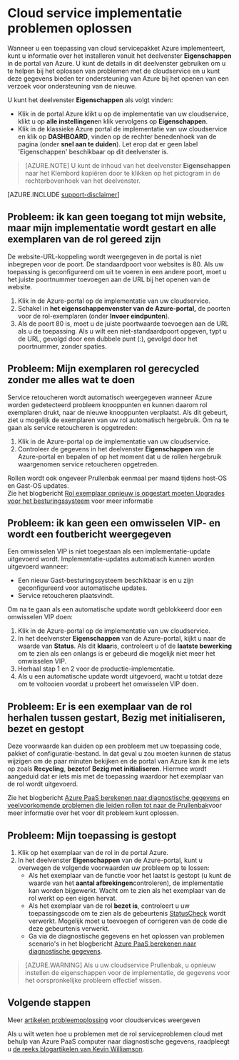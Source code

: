 <properties
 pageTitle="Problemen met de cloud-implementatie serviceproblemen | Microsoft Azure"
 description="Zijn er enkele veelvoorkomende problemen met die u optreden kan wanneer u een cloudservice implementatie in Azure. In dit artikel vindt enkele van deze oplossingen."
   services="cloud-services"
   documentationCenter=""
   authors="simonxjx"
   manager="felixwu"
   editor=""
   tags="top-support-issue"/>
<tags
   ms.service="cloud-services"
   ms.devlang="na"
   ms.topic="article"
   ms.tgt_pltfrm="na"
   ms.workload="tbd"
   ms.date="09/02/2016"
   ms.author="v-six" />

# <a name="troubleshoot-cloud-service-deployment-problems"></a>Cloud service implementatie problemen oplossen

Wanneer u een toepassing van cloud servicepakket Azure implementeert, kunt u informatie over het installeren vanuit het deelvenster **Eigenschappen** in de portal van Azure. U kunt de details in dit deelvenster gebruiken om u te helpen bij het oplossen van problemen met de cloudservice en u kunt deze gegevens bieden ter ondersteuning van Azure bij het openen van een verzoek voor ondersteuning van de nieuwe.

U kunt het deelvenster **Eigenschappen** als volgt vinden:

* Klik in de portal Azure klikt u op de implementatie van uw cloudservice, klikt u op **alle instellingen**en klik vervolgens op **Eigenschappen**.
* Klik in de klassieke Azure portal de implementatie van uw cloudservice en klik op **DASHBOARD**, vinden op de rechter benedenhoek van de pagina (onder **snel aan te duiden**). Let erop dat er geen label 'Eigenschappen' beschikbaar op dit deelvenster is.

> [AZURE.NOTE] U kunt de inhoud van het deelvenster **Eigenschappen** naar het Klembord kopiëren door te klikken op het pictogram in de rechterbovenhoek van het deelvenster.

[AZURE.INCLUDE [support-disclaimer](../../includes/support-disclaimer.md)]

## <a name="problem-i-cannot-access-my-website-but-my-deployment-is-started-and-all-role-instances-are-ready"></a>Probleem: ik kan geen toegang tot mijn website, maar mijn implementatie wordt gestart en alle exemplaren van de rol gereed zijn

De website-URL-koppeling wordt weergegeven in de portal is niet inbegrepen voor de poort. De standaardpoort voor websites is 80. Als uw toepassing is geconfigureerd om uit te voeren in een andere poort, moet u het juiste poortnummer toevoegen aan de URL bij het openen van de website.

1. Klik in de Azure-portal op de implementatie van uw cloudservice.
2. Schakel in **het eigenschappenvenster van de Azure-portal,** de poorten voor de rol-exemplaren (onder **Invoer eindpunten**).
3. Als de poort 80 is, moet u de juiste poortwaarde toevoegen aan de URL als u de toepassing. Als u wilt een niet-standaardpoort opgeven, typt u de URL, gevolgd door een dubbele punt (:), gevolgd door het poortnummer, zonder spaties.

## <a name="problem-my-role-instances-recycled-without-me-doing-anything"></a>Probleem: Mijn exemplaren rol gerecycled zonder me alles wat te doen

Service retoucheren wordt automatisch weergegeven wanneer Azure worden gedetecteerd probleem knooppunten en kunnen daarom rol exemplaren drukt, naar de nieuwe knooppunten verplaatst. Als dit gebeurt, ziet u mogelijk de exemplaren van uw rol automatisch hergebruik. Om na te gaan als service retoucheren is opgetreden:

1. Klik in de Azure-portal op de implementatie van uw cloudservice.
2. Controleer de gegevens in het deelvenster **Eigenschappen** van de Azure-portal en bepalen of op het moment dat u de rollen hergebruik waargenomen service retoucheren opgetreden.

Rollen wordt ook ongeveer Prullenbak eenmaal per maand tijdens host-OS en Gast-OS updates.  
Zie het blogbericht [Rol exemplaar opnieuw is opgestart moeten Upgrades voor het besturingssysteem](http://blogs.msdn.com/b/kwill/archive/2012/09/19/role-instance-restarts-due-to-os-upgrades.aspx) voor meer informatie

## <a name="problem-i-cannot-do-a-vip-swap-and-receive-an-error"></a>Probleem: ik kan geen een omwisselen VIP- en wordt een foutbericht weergegeven

Een omwisselen VIP is niet toegestaan als een implementatie-update uitgevoerd wordt. Implementatie-updates automatisch kunnen worden uitgevoerd wanneer:

* Een nieuw Gast-besturingssysteem beschikbaar is en u zijn geconfigureerd voor automatische updates.
* Service retoucheren plaatsvindt.

Om na te gaan als een automatische update wordt geblokkeerd door een omwisselen VIP doen:

1. Klik in de Azure-portal op de implementatie van uw cloudservice.
2. In het deelvenster **Eigenschappen** van de Azure-portal, kijkt u naar de waarde van **Status**. Als dit **klaar**is, controleert u of de **laatste bewerking** om te zien als een onlangs is er gebeurd die mogelijk niet meer het omwisselen VIP.
3. Herhaal stap 1 en 2 voor de productie-implementatie.
4. Als u een automatische update wordt uitgevoerd, wacht u totdat deze om te voltooien voordat u probeert het omwisselen VIP doen.

## <a name="problem-a-role-instance-is-looping-between-started-initializing-busy-and-stopped"></a>Probleem: Er is een exemplaar van de rol herhalen tussen gestart, Bezig met initialiseren, bezet en gestopt

Deze voorwaarde kan duiden op een probleem met uw toepassing code, pakket of configuratie-bestand. In dat geval u zou moeten kunnen de status wijzigen om de paar minuten bekijken en de portal van Azure kan ik me iets op zoals **Recycling**, **bezet**of **Bezig met initialiseren**. Hiermee wordt aangeduid dat er iets mis met de toepassing waardoor het exemplaar van de rol wordt uitgevoerd.

Zie het blogbericht [Azure PaaS berekenen naar diagnostische gegevens](http://blogs.msdn.com/b/kwill/archive/2013/08/09/windows-azure-paas-compute-diagnostics-data.aspx) en [veelvoorkomende problemen die leiden rollen tot naar de Prullenbak](cloud-services-troubleshoot-common-issues-which-cause-roles-recycle.md)voor meer informatie over het voor dit probleem kunt oplossen.

## <a name="problem-my-application-stopped-working"></a>Probleem: Mijn toepassing is gestopt

1. Klik op het exemplaar van de rol in de portal Azure.
2. In het deelvenster **Eigenschappen** van de Azure-portal, kunt u overwegen de volgende voorwaarden uw probleem op te lossen:
   * Als het exemplaar van de functie voor het laatst is gestopt (u kunt de waarde van het **aantal afbrekingen**controleren), de implementatie kan worden bijgewerkt. Wacht om te zien als het exemplaar van de rol werkt op een eigen hervat.
   * Als het exemplaar van de rol **bezet is**, controleert u uw toepassingscode om te zien als de gebeurtenis [StatusCheck](https://msdn.microsoft.com/library/microsoft.windowsazure.serviceruntime.roleenvironment.statuscheck) wordt verwerkt. Mogelijk moet u toevoegen of corrigeren van de code die deze gebeurtenis verwerkt.
   * Ga via de diagnostische gegevens en het oplossen van problemen scenario's in het blogbericht [Azure PaaS berekenen naar diagnostische gegevens](http://blogs.msdn.com/b/kwill/archive/2013/08/09/windows-azure-paas-compute-diagnostics-data.aspx).

>[AZURE.WARNING] Als u uw cloudservice Prullenbak, u opnieuw instellen de eigenschappen voor de implementatie, de gegevens voor het oorspronkelijke probleem effectief wissen.

## <a name="next-steps"></a>Volgende stappen

Meer [artikelen probleemoplossing](https://azure.microsoft.com/documentation/articles/?tag=top-support-issue&product=cloud-services) voor cloudservices weergeven

Als u wilt weten hoe u problemen met de rol serviceproblemen cloud met behulp van Azure PaaS computer naar diagnostische gegevens, raadpleegt u [de reeks blogartikelen van Kevin Williamson](http://blogs.msdn.com/b/kwill/archive/2013/08/09/windows-azure-paas-compute-diagnostics-data.aspx).
